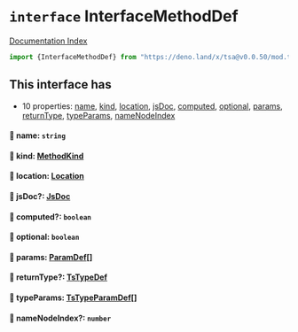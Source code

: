 # `interface` InterfaceMethodDef

[Documentation Index](../README.md)

```ts
import {InterfaceMethodDef} from "https://deno.land/x/tsa@v0.0.50/mod.ts"
```

## This interface has

- 10 properties:
[name](#-name-string),
[kind](#-kind-methodkind),
[location](#-location-location),
[jsDoc](#-jsdoc-jsdoc),
[computed](#-computed-boolean),
[optional](#-optional-boolean),
[params](#-params-paramdef),
[returnType](#-returntype-tstypedef),
[typeParams](#-typeparams-tstypeparamdef),
[nameNodeIndex](#-namenodeindex-number)


#### 📄 name: `string`



#### 📄 kind: [MethodKind](../type.MethodKind/README.md)



#### 📄 location: [Location](../interface.Location/README.md)



#### 📄 jsDoc?: [JsDoc](../interface.JsDoc/README.md)



#### 📄 computed?: `boolean`



#### 📄 optional: `boolean`



#### 📄 params: [ParamDef](../type.ParamDef/README.md)\[]



#### 📄 returnType?: [TsTypeDef](../type.TsTypeDef/README.md)



#### 📄 typeParams: [TsTypeParamDef](../interface.TsTypeParamDef/README.md)\[]



#### 📄 nameNodeIndex?: `number`




